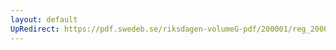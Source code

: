 ```yaml
---
layout: default
UpRedirect: https://pdf.swedeb.se/riksdagen-volumeG-pdf/200001/reg_200001/reg_200001_0482.pdf
---
```

